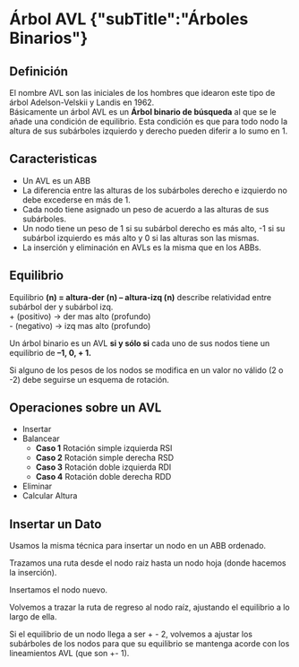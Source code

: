 # Árbol AVL {"subTitle":"Árboles Binarios"}

## Definición

El nombre AVL son las iniciales de los hombres que idearon este tipo de árbol Adelson-Velskii y Landis en 1962.  
Básicamente un árbol AVL es un **Árbol binario de búsqueda** al que se le añade una condición de equilibrio. Esta condición es que para todo nodo la altura de sus subárboles izquierdo y derecho pueden diferir a lo sumo en 1.

## Caracteristicas

- Un AVL es un ABB  
- La diferencia entre las alturas de los subárboles derecho e izquierdo no debe excederse en más de 1.  
- Cada nodo tiene asignado un peso de acuerdo a las alturas de sus subárboles.  
- Un nodo tiene un peso de 1 si su subárbol derecho es más alto, -1 si su subárbol izquierdo es más alto y 0 si las alturas son las mismas.  
- La inserción y eliminación en AVLs es la misma que en los ABBs.  

## Equilibrio

Equilibrio **(n) = altura-der (n) – altura-izq (n)** describe relatividad entre subárbol der y subárbol izq.  
\+ (positivo) -> der mas alto (profundo)  
\- (negativo) -> izq mas alto (profundo)  

Un árbol binario es un AVL **si y sólo si** cada uno de sus nodos tiene un equilibrio de **–1, 0, + 1.**

Si alguno de los pesos de los nodos se modifica en un valor no válido (2 o -2) debe seguirse un esquema de rotación.

## Operaciones sobre un AVL

- Insertar  
- Balancear  
    - **Caso 1** Rotación simple izquierda RSI  
    - **Caso 2** Rotación simple derecha RSD  
    - **Caso 3** Rotación doble izquierda RDI  
    - **Caso 4** Rotación doble derecha RDD  
- Eliminar  
- Calcular Altura  

## Insertar un Dato

Usamos la misma técnica para insertar un nodo en un ABB ordenado.  

Trazamos una ruta desde el nodo raiz hasta un nodo hoja (donde hacemos la inserción).  

Insertamos el nodo nuevo.  

Volvemos a trazar la ruta de regreso al nodo raíz, ajustando el equilibrio a lo largo de ella.  

Si el equilibrio de un nodo llega a ser + - 2, volvemos a ajustar los subárboles de los nodos para que su equilibrio se mantenga acorde con los lineamientos AVL (que son +- 1).   
